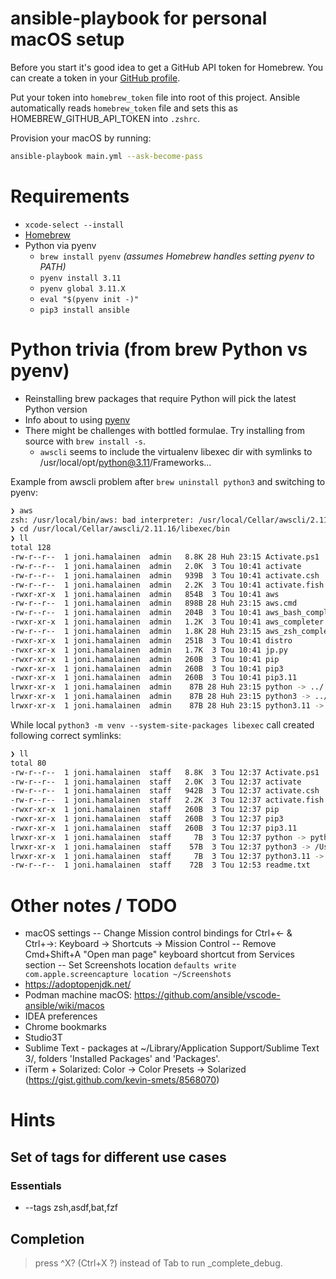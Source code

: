 # ansible-playbook for personal macOS setup

Before you start it's good idea to get a GitHub API token for Homebrew. You can create a token in your [GitHub profile](https://github.com/settings/tokens).

Put your token into `homebrew_token` file into root of this project. Ansible automatically reads `homebrew_token` file and sets this as HOMEBREW_GITHUB_API_TOKEN into `.zshrc`.

Provision your macOS by running:

```bash
ansible-playbook main.yml --ask-become-pass
```


# Requirements

* `xcode-select --install`
* [Homebrew](https://brew.sh/)
* Python via pyenv
   * `brew install pyenv` _(assumes Homebrew handles setting pyenv to PATH)_
   * `pyenv install 3.11`
   * `pyenv global 3.11.X`
   * `eval "$(pyenv init -)"`
   * `pip3 install ansible`

# Python trivia (from brew Python vs pyenv)

- Reinstalling brew packages that require Python will pick the latest Python version
- Info about to using [pyenv](https://towardsdatascience.com/homebrew-and-pyenv-python-playing-pleasantly-in-partnership-3a342d86319b)
- There might be challenges with bottled formulae. Try installing from source with `brew install -s`.
   - `awscli` seems to include the virtualenv libexec dir with symlinks to /usr/local/opt/python@3.11/Frameworks...

Example from awscli problem after `brew uninstall python3` and switching to pyenv:

```sh
❯ aws
zsh: /usr/local/bin/aws: bad interpreter: /usr/local/Cellar/awscli/2.11.16/libexec/bin/python3.11: no such file or directory
❯ cd /usr/local/Cellar/awscli/2.11.16/libexec/bin
❯ ll
total 128
-rw-r--r--  1 joni.hamalainen  admin   8.8K 28 Huh 23:15 Activate.ps1
-rw-r--r--  1 joni.hamalainen  admin   2.0K  3 Tou 10:41 activate
-rw-r--r--  1 joni.hamalainen  admin   939B  3 Tou 10:41 activate.csh
-rw-r--r--  1 joni.hamalainen  admin   2.2K  3 Tou 10:41 activate.fish
-rwxr-xr-x  1 joni.hamalainen  admin   854B  3 Tou 10:41 aws
-rw-r--r--  1 joni.hamalainen  admin   898B 28 Huh 23:15 aws.cmd
-rw-r--r--  1 joni.hamalainen  admin   204B  3 Tou 10:41 aws_bash_completer
-rwxr-xr-x  1 joni.hamalainen  admin   1.2K  3 Tou 10:41 aws_completer
-rw-r--r--  1 joni.hamalainen  admin   1.8K 28 Huh 23:15 aws_zsh_completer.sh
-rwxr-xr-x  1 joni.hamalainen  admin   251B  3 Tou 10:41 distro
-rwxr-xr-x  1 joni.hamalainen  admin   1.7K  3 Tou 10:41 jp.py
-rwxr-xr-x  1 joni.hamalainen  admin   260B  3 Tou 10:41 pip
-rwxr-xr-x  1 joni.hamalainen  admin   260B  3 Tou 10:41 pip3
-rwxr-xr-x  1 joni.hamalainen  admin   260B  3 Tou 10:41 pip3.11
lrwxr-xr-x  1 joni.hamalainen  admin    87B 28 Huh 23:15 python -> ../../../../../opt/python@3.11/Frameworks/Python.framework/Versions/3.11/bin/python3.11
lrwxr-xr-x  1 joni.hamalainen  admin    87B 28 Huh 23:15 python3 -> ../../../../../opt/python@3.11/Frameworks/Python.framework/Versions/3.11/bin/python3.11
lrwxr-xr-x  1 joni.hamalainen  admin    87B 28 Huh 23:15 python3.11 -> ../../../../../opt/python@3.11/Frameworks/Python.framework/Versions/3.11/bin/python3.11
```

While local `python3 -m venv --system-site-packages libexec` call created following correct symlinks:
```sh
❯ ll
total 80
-rw-r--r--  1 joni.hamalainen  staff   8.8K  3 Tou 12:37 Activate.ps1
-rw-r--r--  1 joni.hamalainen  staff   2.0K  3 Tou 12:37 activate
-rw-r--r--  1 joni.hamalainen  staff   942B  3 Tou 12:37 activate.csh
-rw-r--r--  1 joni.hamalainen  staff   2.2K  3 Tou 12:37 activate.fish
-rwxr-xr-x  1 joni.hamalainen  staff   260B  3 Tou 12:37 pip
-rwxr-xr-x  1 joni.hamalainen  staff   260B  3 Tou 12:37 pip3
-rwxr-xr-x  1 joni.hamalainen  staff   260B  3 Tou 12:37 pip3.11
lrwxr-xr-x  1 joni.hamalainen  staff     7B  3 Tou 12:37 python -> python3
lrwxr-xr-x  1 joni.hamalainen  staff    57B  3 Tou 12:37 python3 -> /Users/joni.hamalainen/.pyenv/versions/3.11.3/bin/python3
lrwxr-xr-x  1 joni.hamalainen  staff     7B  3 Tou 12:37 python3.11 -> python3
-rw-r--r--  1 joni.hamalainen  staff    72B  3 Tou 12:53 readme.txt
```


# Other notes / TODO

- macOS settings
-- Change Mission control bindings for Ctrl+&larr; & Ctrl+&rarr;: Keyboard -> Shortcuts -> Mission Control
-- Remove Cmd+Shift+A "Open man page" keyboard shortcut from Services section
-- Set Screenshots location `defaults write com.apple.screencapture location ~/Screenshots`
- https://adoptopenjdk.net/
- Podman machine macOS: https://github.com/ansible/vscode-ansible/wiki/macos
- IDEA preferences
- Chrome bookmarks
- Studio3T
- Sublime Text - packages at ~/Library/Application Support/Sublime Text 3/, folders 'Installed Packages' and 'Packages'.
- iTerm + Solarized: Color -> Color Presets -> Solarized (https://gist.github.com/kevin-smets/8568070)

# Hints

## Set of tags for different use cases

### Essentials

- --tags zsh,asdf,bat,fzf

## Completion

<!-- https://unix.stackexchange.com/a/606305 -->
> press ^X? (Ctrl+X ?) instead of Tab to run _complete_debug.
